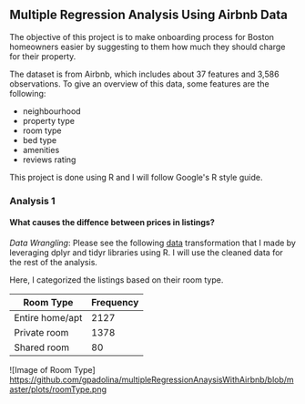 ## Multiple Regression Analysis Using Airbnb Data

The objective of this project is to make onboarding process for Boston homeowners easier by suggesting to them how much they should charge for their property.

The dataset is from Airbnb, which includes about 37 features and 3,586 observations. To give an overview of this data, some features are the following:
- neighbourhood
- property type
- room type
- bed type
- amenities
- reviews rating

This project is done using R and I will follow Google's R style guide.

### Analysis 1
#### What causes the diffence between prices in listings?
*Data Wrangling*: Please see the following [data](https://github.com/gpadolina/multipleRegressionAnaysisWithAirbnb/blob/master/priceModel.R) transformation that I made by leveraging dplyr and tidyr libraries using R. I will use the cleaned data for the rest of the analysis.

Here, I categorized the listings based on their room type.

| Room Type | Frequency |
| --- | --- |
| Entire home/apt | 2127 |
| Private room | 1378 |
| Shared room | 80 |

![Image of Room Type]
https://github.com/gpadolina/multipleRegressionAnaysisWithAirbnb/blob/master/plots/roomType.png
